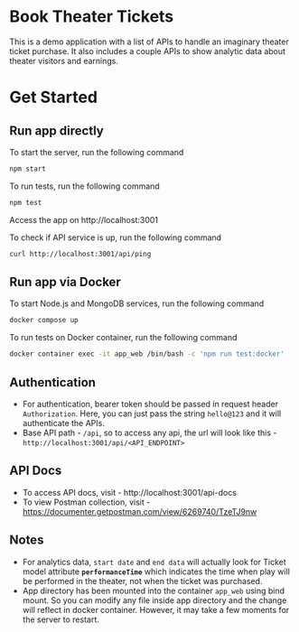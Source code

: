 # Book Theater Tickets

This is a demo application with a list of APIs to handle an imaginary theater ticket purchase. It also includes a couple APIs to show analytic data about theater visitors and earnings.

# Get Started

## Run app directly

To start the server, run the following command

```sh
npm start
```

To run tests, run the following command

```sh
npm test
```

Access the app on http://localhost:3001

To check if API service is up, run the following command

```sh
curl http://localhost:3001/api/ping
```

## Run app via Docker

To start Node.js and MongoDB services, run the following command

```sh
docker compose up
```

To run tests on Docker container, run the following command

```sh
docker container exec -it app_web /bin/bash -c 'npm run test:docker'
```

## Authentication

- For authentication, bearer token should be passed in request header `Authorization`. Here, you can just pass the string `hello@123` and it will authenticate the APIs.
- Base API path - `/api`, so to access any api, the url will look like this - `http://localhost:3001/api/<API_ENDPOINT>`

## API Docs

- To access API docs, visit - http://localhost:3001/api-docs
- To view Postman collection, visit - https://documenter.getpostman.com/view/6269740/TzeTJ9nw

## Notes

- For analytics data, `start date` and `end data` will actually look for Ticket model attribute __`performanceTime`__ which indicates the time when play will be performed in the theater, not when the ticket was purchased.
- App directory has been mounted into the container `app_web` using bind mount. So you can modify any file inside app directory and the change will reflect in docker container. However, it may take a few moments for the server to restart.